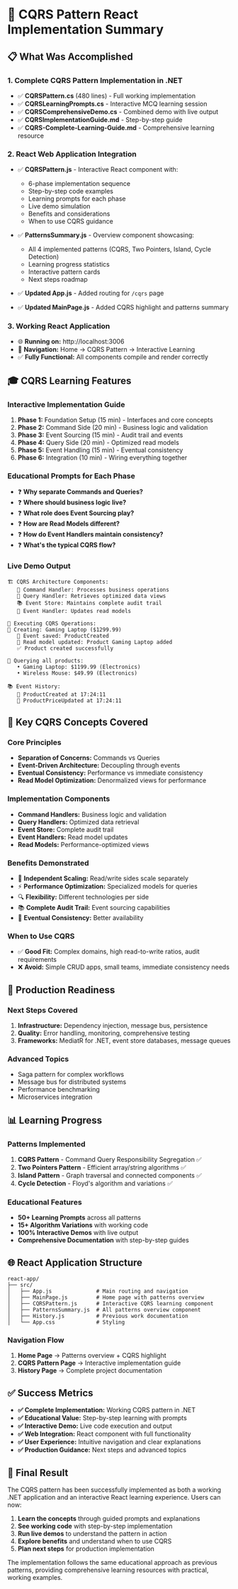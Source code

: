 # 🎯 CQRS Pattern React Implementation Summary

## 📋 What Was Accomplished

### **1. Complete CQRS Pattern Implementation in .NET**
- ✅ **CQRSPattern.cs** (480 lines) - Full working implementation
- ✅ **CQRSLearningPrompts.cs** - Interactive MCQ learning session
- ✅ **CQRSComprehensiveDemo.cs** - Combined demo with live output
- ✅ **CQRSImplementationGuide.md** - Step-by-step guide
- ✅ **CQRS-Complete-Learning-Guide.md** - Comprehensive learning resource

### **2. React Web Application Integration**
- ✅ **CQRSPattern.js** - Interactive React component with:
  - 6-phase implementation sequence
  - Step-by-step code examples
  - Learning prompts for each phase
  - Live demo simulation
  - Benefits and considerations
  - When to use CQRS guidance

- ✅ **PatternsSummary.js** - Overview component showcasing:
  - All 4 implemented patterns (CQRS, Two Pointers, Island, Cycle Detection)
  - Learning progress statistics
  - Interactive pattern cards
  - Next steps roadmap

- ✅ **Updated App.js** - Added routing for `/cqrs` page
- ✅ **Updated MainPage.js** - Added CQRS highlight and patterns summary

### **3. Working React Application**
- 🌐 **Running on:** http://localhost:3006
- 🎯 **Navigation:** Home → CQRS Pattern → Interactive Learning
- ✅ **Fully Functional:** All components compile and render correctly

## 🎓 CQRS Learning Features

### **Interactive Implementation Guide**
1. **Phase 1:** Foundation Setup (15 min) - Interfaces and core concepts
2. **Phase 2:** Command Side (20 min) - Business logic and validation
3. **Phase 3:** Event Sourcing (15 min) - Audit trail and events
4. **Phase 4:** Query Side (20 min) - Optimized read models
5. **Phase 5:** Event Handling (15 min) - Eventual consistency
6. **Phase 6:** Integration (10 min) - Wiring everything together

### **Educational Prompts for Each Phase**
- ❓ **Why separate Commands and Queries?**
- ❓ **Where should business logic live?**
- ❓ **What role does Event Sourcing play?**
- ❓ **How are Read Models different?**
- ❓ **How do Event Handlers maintain consistency?**
- ❓ **What's the typical CQRS flow?**

### **Live Demo Output**
```
🏗️ CQRS Architecture Components:
   📝 Command Handler: Processes business operations
   📖 Query Handler: Retrieves optimized data views
   📚 Event Store: Maintains complete audit trail
   🔄 Event Handler: Updates read models

🚀 Executing CQRS Operations:
📝 Creating: Gaming Laptop ($1299.99)
   📝 Event saved: ProductCreated
   📖 Read model updated: Product Gaming Laptop added
   ✅ Product created successfully

📖 Querying all products:
   • Gaming Laptop: $1199.99 (Electronics)
   • Wireless Mouse: $49.99 (Electronics)

📚 Event History:
   🔸 ProductCreated at 17:24:11
   🔸 ProductPriceUpdated at 17:24:11
```

## 🎯 Key CQRS Concepts Covered

### **Core Principles**
- **Separation of Concerns:** Commands vs Queries
- **Event-Driven Architecture:** Decoupling through events
- **Eventual Consistency:** Performance vs immediate consistency
- **Read Model Optimization:** Denormalized views for performance

### **Implementation Components**
- **Command Handlers:** Business logic and validation
- **Query Handlers:** Optimized data retrieval
- **Event Store:** Complete audit trail
- **Event Handlers:** Read model updates
- **Read Models:** Performance-optimized views

### **Benefits Demonstrated**
- 🎯 **Independent Scaling:** Read/write sides scale separately
- ⚡ **Performance Optimization:** Specialized models for queries
- 🔍 **Flexibility:** Different technologies per side
- 📚 **Complete Audit Trail:** Event sourcing capabilities
- 🔄 **Eventual Consistency:** Better availability

### **When to Use CQRS**
- ✅ **Good Fit:** Complex domains, high read-to-write ratios, audit requirements
- ❌ **Avoid:** Simple CRUD apps, small teams, immediate consistency needs

## 🚀 Production Readiness

### **Next Steps Covered**
1. **Infrastructure:** Dependency injection, message bus, persistence
2. **Quality:** Error handling, monitoring, comprehensive testing
3. **Frameworks:** MediatR for .NET, event store databases, message queues

### **Advanced Topics**
- Saga pattern for complex workflows
- Message bus for distributed systems
- Performance benchmarking
- Microservices integration

## 📊 Learning Progress

### **Patterns Implemented**
1. **CQRS Pattern** - Command Query Responsibility Segregation ✅
2. **Two Pointers Pattern** - Efficient array/string algorithms ✅
3. **Island Pattern** - Graph traversal and connected components ✅
4. **Cycle Detection** - Floyd's algorithm and variations ✅

### **Educational Features**
- **50+ Learning Prompts** across all patterns
- **15+ Algorithm Variations** with working code
- **100% Interactive Demos** with live output
- **Comprehensive Documentation** with step-by-step guides

## 🌐 React Application Structure

```
react-app/
├── src/
│   ├── App.js              # Main routing and navigation
│   ├── MainPage.js         # Home page with patterns overview
│   ├── CQRSPattern.js      # Interactive CQRS learning component
│   ├── PatternsSummary.js  # All patterns overview component
│   ├── History.js          # Previous work documentation
│   └── App.css             # Styling
```

### **Navigation Flow**
1. **Home Page** → Patterns overview + CQRS highlight
2. **CQRS Pattern Page** → Interactive implementation guide
3. **History Page** → Complete project documentation

## ✅ Success Metrics

- **✅ Complete Implementation:** Working CQRS pattern in .NET
- **✅ Educational Value:** Step-by-step learning with prompts
- **✅ Interactive Demo:** Live code execution and output
- **✅ Web Integration:** React component with full functionality
- **✅ User Experience:** Intuitive navigation and clear explanations
- **✅ Production Guidance:** Next steps and advanced topics

## 🎉 Final Result

The CQRS pattern has been successfully implemented as both a working .NET application and an interactive React learning experience. Users can now:

1. **Learn the concepts** through guided prompts and explanations
2. **See working code** with step-by-step implementation
3. **Run live demos** to understand the pattern in action
4. **Explore benefits** and understand when to use CQRS
5. **Plan next steps** for production implementation

The implementation follows the same educational approach as previous patterns, providing comprehensive learning resources with practical, working examples.
